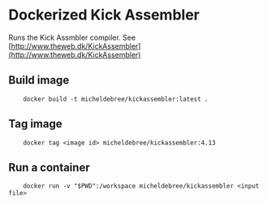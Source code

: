# Dockerized Kick Assembler

Runs the Kick Assmbler compiler.
See [http://www.theweb.dk/KickAssembler](http://www.theweb.dk/KickAssembler)

## Build image

        docker build -t micheldebree/kickassembler:latest .

## Tag image

        docker tag <image id> micheldebree/kickassembler:4.13

## Run a container

        docker run -v "$PWD":/workspace micheldebree/kickassembler <input file>
